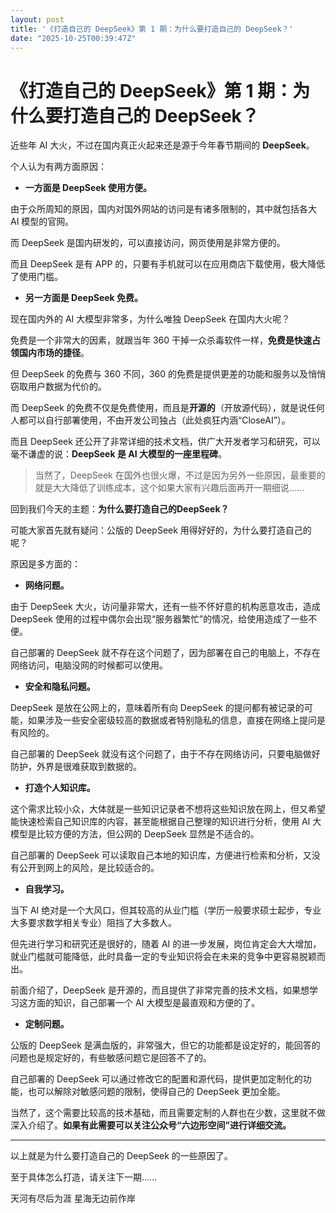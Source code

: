 ```yaml
---
layout: post
title: '《打造自己的 DeepSeek》第 1 期：为什么要打造自己的 DeepSeek？'
date: "2025-10-25T00:39:47Z"
---
```

《打造自己的 DeepSeek》第 1 期：为什么要打造自己的 DeepSeek？
=========================================

近些年 AI 大火，不过在国内真正火起来还是源于今年春节期间的 **DeepSeek**。

个人认为有两方面原因：

*   **一方面是 DeepSeek 使用方便。**

由于众所周知的原因，国内对国外网站的访问是有诸多限制的，其中就包括各大 AI 模型的官网。

而 DeepSeek 是国内研发的，可以直接访问，网页使用是非常方便的。

而且 DeepSeek 是有 APP 的，只要有手机就可以在应用商店下载使用，极大降低了使用门槛。

*   **另一方面是 DeepSeek 免费。**

现在国内外的 AI 大模型非常多，为什么唯独 DeepSeek 在国内大火呢？

免费是一个非常大的因素，就跟当年 360 干掉一众杀毒软件一样，**免费是快速占领国内市场的捷径**。

但 DeepSeek 的免费与 360 不同，360 的免费是提供更差的功能和服务以及悄悄窃取用户数据为代价的。

而 DeepSeek 的免费不仅是免费使用，而且是**开源的**（开放源代码），就是说任何人都可以自行部署使用，不由开发公司独占（此处疯狂内涵“CloseAI”）。

而且 DeepSeek 还公开了非常详细的技术文档，供广大开发者学习和研究，可以毫不谦虚的说：**DeepSeek 是 AI 大模型的一座里程碑**。

> 当然了，DeepSeek 在国外也很火爆，不过是因为另外一些原因，最重要的就是大大降低了训练成本，这个如果大家有兴趣后面再开一期细说......

回到我们今天的主题：**为什么要打造自己的DeepSeek？**

可能大家首先就有疑问：公版的 DeepSeek 用得好好的，为什么要打造自己的呢？

原因是多方面的：

*   **网络问题。**

由于 DeepSeek 大火，访问量非常大，还有一些不怀好意的机构恶意攻击，造成 DeepSeek 使用的过程中偶尔会出现“服务器繁忙”的情况，给使用造成了一些不便。

自己部署的 DeepSeek 就不存在这个问题了，因为部署在自己的电脑上，不存在网络访问，电脑没网的时候都可以使用。

*   **安全和隐私问题。**

DeepSeek 是放在公网上的，意味着所有向 DeepSeek 的提问都有被记录的可能，如果涉及一些安全密级较高的数据或者特别隐私的信息，直接在网络上提问是有风险的。

自己部署的 DeepSeek 就没有这个问题了，由于不存在网络访问，只要电脑做好防护，外界是很难获取到数据的。

*   **打造个人知识库。**

这个需求比较小众，大体就是一些知识记录者不想将这些知识放在网上，但又希望能快速检索自己知识库的内容，甚至能根据自己整理的知识进行分析，使用 AI 大模型是比较方便的方法，但公网的 DeepSeek 显然是不适合的。

自己部署的 DeepSeek 可以读取自己本地的知识库，方便进行检索和分析，又没有公开到网上的风险，是比较适合的。

*   **自我学习。**

当下 AI 绝对是一个大风口，但其较高的从业门槛（学历一般要求硕士起步，专业大多要求数学相关专业）阻挡了大多数人。

但先进行学习和研究还是很好的，随着 AI 的进一步发展，岗位肯定会大大增加，就业门槛就可能降低，此时具备一定的专业知识将会在未来的竞争中更容易脱颖而出。

前面介绍了，DeepSeek 是开源的，而且提供了非常完善的技术文档，如果想学习这方面的知识，自己部署一个 AI 大模型是最直观和方便的了。

*   **定制问题。**

公版的 DeepSeek 是满血版的，非常强大，但它的功能都是设定好的，能回答的问题也是规定好的，有些敏感问题它是回答不了的。

自己部署的 DeepSeek 可以通过修改它的配置和源代码，提供更加定制化的功能，也可以解除对敏感问题的限制，使得自己的 DeepSeek 更加全能。

当然了，这个需要比较高的技术基础，而且需要定制的人群也在少数，这里就不做深入介绍了。**如果有此需要可以关注公众号“六边形空间”进行详细交流。**

* * *

以上就是为什么要打造自己的 DeepSeek 的一些原因了。

至于具体怎么打造，请关注下一期......

天河有尽后为涯 星海无边前作岸